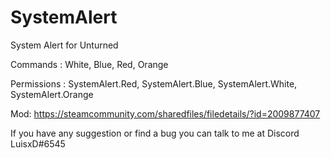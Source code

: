 # SystemAlert
System Alert for Unturned

Commands : White, Blue, Red, Orange

Permissions : SystemAlert.Red, SystemAlert.Blue, SystemAlert.White, SystemAlert.Orange

Mod: https://steamcommunity.com/sharedfiles/filedetails/?id=2009877407

If you have any suggestion or find a bug you can talk to me at Discord LuisxD#6545
